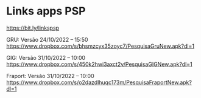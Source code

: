 # Links apps PSP
https://bit.ly/linkspsp

GRU: Versão 24/10/2022 – 15:50 
https://www.dropbox.com/s/bhsmzcyx35zoyc7/PesquisaGruNew.apk?dl=1
 
GIG: Versão 31/10/2022 – 10:00
https://www.dropbox.com/s/450k2hwi3axct2v/PesquisaGIGNew.apk?dl=1
 
Fraport: Versão 31/10/2022 – 10:00
https://www.dropbox.com/s/o2dazdlhuqc173m/PesquisaFraportNew.apk?dl=1










 




